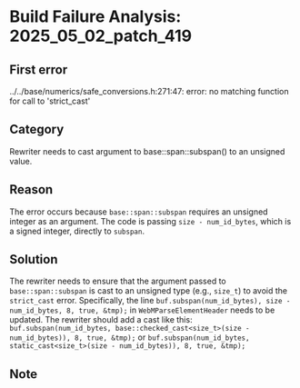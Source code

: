 # Build Failure Analysis: 2025_05_02_patch_419

## First error

../../base/numerics/safe_conversions.h:271:47: error: no matching function for call to 'strict_cast'

## Category
Rewriter needs to cast argument to base::span::subspan() to an unsigned value.

## Reason
The error occurs because `base::span::subspan` requires an unsigned integer as an argument. The code is passing `size - num_id_bytes`, which is a signed integer, directly to `subspan`.

## Solution
The rewriter needs to ensure that the argument passed to `base::span::subspan` is cast to an unsigned type (e.g., `size_t`) to avoid the `strict_cast` error.  Specifically, the line `buf.subspan(num_id_bytes), size - num_id_bytes, 8, true, &tmp);` in `WebMParseElementHeader` needs to be updated.  The rewriter should add a cast like this: `buf.subspan(num_id_bytes, base::checked_cast<size_t>(size - num_id_bytes)), 8, true, &tmp);` or `buf.subspan(num_id_bytes, static_cast<size_t>(size - num_id_bytes)), 8, true, &tmp);`

## Note